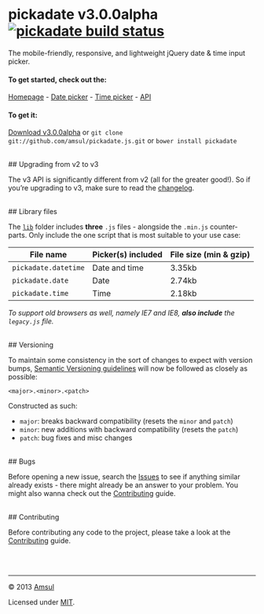 # pickadate v3.0.0alpha [![pickadate build status](https://travis-ci.org/amsul/pickadate.js.png?branch=time-picker)](https://travis-ci.org/amsul/pickadate.js)

The mobile-friendly, responsive, and lightweight jQuery date & time input picker.



#### To get started, check out the:

[Homepage](http://amsul.github.io/pickadate.js) - [Date picker](http://amsul.github.io/pickadate.js/date.htm) - [Time picker](http://amsul.github.io/pickadate.js/time.htm) - [API]({http://amsul.github.io/pickadate.js/api.htm)


#### To get it:

[Download v3.0.0alpha](https://github.com/amsul/pickadate.js/archive/3.0.0alpha.zip) or `git clone git://github.com/amsul/pickadate.js.git` or `bower install pickadate`




<br>
## Upgrading from v2 to v3

The v3 API is significantly different from v2 (all for the greater good!). So if you’re upgrading to v3, make sure to read the [changelog](https://github.com/amsul/pickadate.js/tree/gh-pages/CHANGELOG.md).





<br>
## Library files

The [`lib`](https://github.com/amsul/pickadate.js/tree/gh-pages/lib) folder includes **three** `.js` files - alongside the `.min.js` counter-parts. Only include the one script that is most suitable to your use case:

File name               | Picker(s) included   | File size (min & gzip)
----------------------- | -------------------- | ----------------------
`pickadate.datetime`    | Date and time        | 3.35kb
`pickadate.date`        | Date                 | 2.74kb
`pickadate.time`        | Time                 | 2.18kb


_To support old browsers as well, namely IE7 and IE8, **also include** the `legacy.js` file._





<br>
## Versioning

To maintain some consistency in the sort of changes to expect with version bumps, [Semantic Versioning guidelines](http://semver.org/) will now be followed as closely as possible:

`<major>.<minor>.<patch>`

Constructed as such:

- `major`: breaks backward compatibility (resets the `minor` and `patch`)
- `minor`: new additions with backward compatibility (resets the `patch`)
- `patch`: bug fixes and misc changes





<br>
## Bugs

Before opening a new issue, search the [Issues](https://github.com/amsul/pickadate.js/issues) to see if anything similar already exists - there might already be an answer to your problem. You might also wanna check out the [Contributing](https://github.com/amsul/pickadate.js/tree/gh-pages/CONTRIBUTING.md) guide.





<br>
## Contributing

Before contributing any code to the project, please take a look at the [Contributing](https://github.com/amsul/pickadate.js/tree/gh-pages/CONTRIBUTING.md) guide.




<br><br>

---

© 2013 [Amsul](http://twitter.com/amsul_)

Licensed under [MIT](http://amsul.ca/MIT).